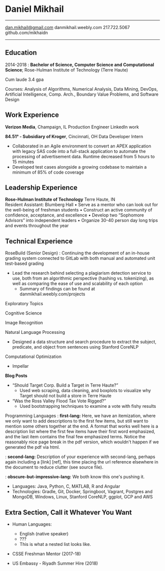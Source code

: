 Daniel Mikhail
============

-------------------     ----------------------------
dan.mikhail@gmail.com          danmikhail.weebly.com
217.722.5067                     github.com/mikhaidn
-------------------     ----------------------------

Education
---------

2014-2018
:   **Bachelor of Science, Computer Science and Computational Science**; Rose-Hulman Institute of Technology (Terre Haute)

Cum laude 3.4 gpa

Courses: Analysis of Algorithms, Numerical Analysis, Data Mining, DevOps, Artificial Intelligence, Comp. Arch., Boundary Value Problems, and Software Design


Work Experience
----------
**Verizon Media**, Champaign, IL
Production Engineer
LinkedIn work


**84.51° - Subsidiary of Kroger**, Cincinnati, OH
Data Developer Intern 
*	Collaborated in an Agile environment to convert an APEX application with legacy SAS code into a full-stack application to automate the processing of advertisement data. Runtime decreased from 5 hours to 15 minutes
*	Developed test cases alongside a growing codebase to maintain a minimum of 85% of code coverage


Leadership Experience
-------------------- 	   
**Rose-Hulman Institute of Technology** Terre Haute, IN            	
Resident Assistant: Blumberg Hall
•	Serve as a mentor who can look out for the well-being of freshman students
•	Construct an active community of confidence, acceptance, and excellence
•	Develop two “Sophomore Advisors” into independent leaders
•	Organize 30-40 person day long trips and events throughout the year

Technical Experience
--------------------

RoseBuild (Senior Design)
:	Continuing the development of an in-house grading system connected to GitLab with both manual and automated unit test-based grading

* Lead the research behind selecting a plagiarism detection service to use, both from an algorithmic perspective (hashing vs. tokenizing), as well as comparing the ease of use and scalability of each option
    * Summary of findings can be found at danmikhail.weebly.com/projects

Exploratory Topics

Cognitive Science

Image Recognition

Natural Language Processing
* Designed a data structure and search procedure to extract the subject, predicate, and object from sentences using Stanford CoreNLP

Computational Optimization
* Impellar

**Blog Posts**
* “Should Target Corp. Build a Target in Terre Haute?”
    * Used web scraping, data cleaning, and boxplots to visualize why Target should not build a store in Terre Haute
*	“Was the Ross Valley Flood Tax Vote Rigged?”
    *	Used bootstrapping techniques to examine a vote with fishy results

Programming Languages
:   **first-lang:** Here, we have an itemization, where we only want
    to add descriptions to the first few items, but still want to
    mention some others together at the end. A format that works well
    here is a description list where the first few items have their
    first word emphasized, and the last item contains the final few
    emphasized terms. Notice the reasonably nice page break in the pdf
    version, which wouldn't happen if we generated the pdf via html.

:   **second-lang:** Description of your experience with second-lang,
    perhaps again including a [link] [ref], this time placing the url
    reference elsewhere in the document to reduce clutter (see source
    file). 

:   **obscure-but-impressive-lang:** We both know this one's pushing
    it.

* Languages: Java, Python, C, MATLAB, R and Angular
* Technologies: Gradle, Git, Docker, Springboot, Vagrant, Postgres and MongoDB, Windows, Linux, Stanford CoreNLP, ggplot, GCP and AWS


Extra Section, Call it Whatever You Want
----------------------------------------

* Human Languages:

     * English (native speaker)
     * ???
     * This is what a nested list looks like.

* CSSE Freshman Mentor (2017-18)

* US Embassy - Riyadh Summer Hire (2018)